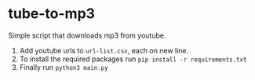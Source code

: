 # tube-to-mp3

Simple script that downloads mp3 from youtube.

1. Add youtube urls to `url-list.csv`, each on new line.
1. To install the required packages run ```pip install -r requirements.txt```
1. Finally run ```python3 main.py```
